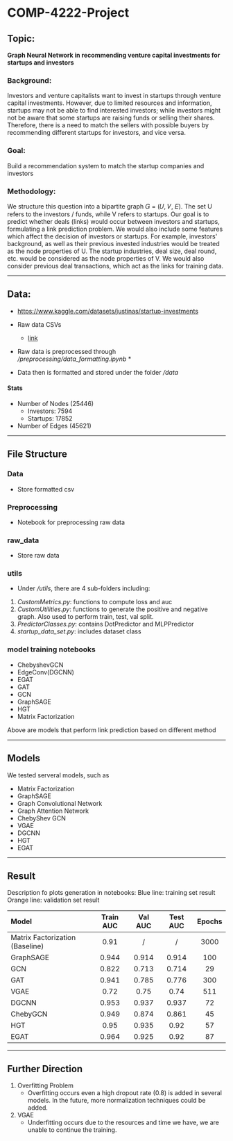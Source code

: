 # COMP-4222-Project

## Topic:
**Graph Neural Network in recommending venture capital investments for startups and investors**
### Background:
Investors and venture capitalists want to invest in startups through venture capital investments. However, due to limited resources and information, startups may not be able to find interested investors; while investors might not be aware that some startups are raising funds or selling their shares. Therefore, there is a need to match the sellers with possible buyers by recommending different startups for investors, and vice versa.

### Goal:
Build a recommendation system to match the startup companies and investors

### Methodology:
We structure this question into a bipartite graph 𝐺 = (𝑈, 𝑉, 𝐸). The set U refers to the investors / funds, while V refers to startups. Our goal is to predict whether deals (links) would occur between investors and startups, formulating a link prediction problem.
We would also include some features which affect the decision of investors or startups. For example, investors' background, as well as their previous invested industries would be treated as the node properties of U. The startup industries, deal size, deal round, etc. would be considered as the node properties of V. We would also
consider previous deal transactions, which act as the links for training data.

---

## Data:
* https://www.kaggle.com/datasets/justinas/startup-investments
* Raw data CSVs
    * [link](https://hkustconnect-my.sharepoint.com/:f:/g/personal/cmslau_connect_ust_hk/EliRyyIOmHJPjvnQSazTQuYBftxnTFjv0UmRHQSNlLdxqw?e=pGdIgk)

* Raw data is preprocessed through */preprocessing/data_formatting.ipynb* *

* Data then is formatted and stored under the folder */data*

#### Stats
* Number of Nodes (25446)
    * Investors: 7594
    * Startups: 17852
* Number of Edges (45621)


---
## File Structure
### Data
* Store formatted csv
### Preprocessing
* Notebook for preprocessing raw data
### raw_data
* Store raw data

### utils
* Under */utils*, there are 4 sub-folders including:
1. *CustomMetrics.py*: functions to compute loss and auc
2. *CustomUtilities.py*: functions to generate the positive and negative graph. Also used to perform train, test, val split.
3. *PredictorClasses.py*: contains DotPredictor and MLPPredictor
4. *startup_data_set.py*: includes dataset class

### model training notebooks
* ChebyshevGCN
* EdgeConv(DGCNN)
* EGAT
* GAT
* GCN
* GraphSAGE
* HGT
* Matrix Factorization

Above are models that perform link prediction based on different method

---
## Models
We tested serveral models, such as
* Matrix Factorization
* GraphSAGE
* Graph Convolutional Network
* Graph Attention Network
* ChebyShev GCN
* VGAE
* DGCNN
* HGT
* EGAT


---
## Result
Description fo plots generation in notebooks:
Blue line: training set result
Orange line: validation set result


| Model                           | Train AUC | Val AUC | Test AUC | Epochs |
|:------------------------------- |:---------:|:-------:|:--------:|:------:|
| Matrix Factorization (Baseline) |   0.91    |    /    |    /     |  3000  |
| GraphSAGE                       |   0.944   |  0.914  |  0.914   |  100   |
| GCN                             |   0.822   |  0.713  |  0.714   |   29   |
| GAT                             |   0.941   |  0.785  |  0.776   |  300   |
| VGAE                            |   0.72    |  0.75   |   0.74   |  511   |
| DGCNN                           |   0.953   |  0.937  |  0.937   |   72   |
| ChebyGCN                        |   0.949   |  0.874  |  0.861   |   45   |
| HGT                             |   0.95    |  0.935  |   0.92   |   57   |
| EGAT                            |   0.964   |  0.925  |   0.92   |   87   |

---
## Further Direction
1. Overfitting Problem
    * Overfitting occurs even a high dropout rate (0.8) is added in several models. In the future, more normalization techniques could be added.
2. VGAE 
    * Underfitting occurs due to the resources and time we have, we are unable to continue the training.